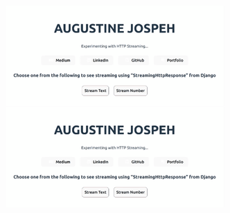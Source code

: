 ![streaming gif](https://github.com/augustinejoseph/http-streaming-frontend/blob/master/streaming.gif)
![streaming gif](streaming.gif)
